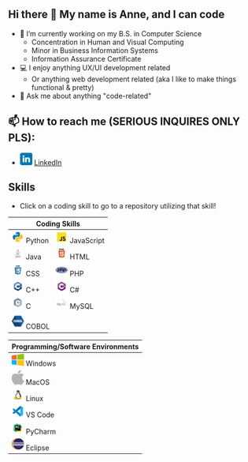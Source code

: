 ## Hi there 👋 My name is Anne, and I can code

- 🔭 I’m currently working on my B.S. in Computer Science
  - Concentration in Human and Visual Computing
  - Minor in Business Information Systems
  - Information Assurance Certificate
- 💻 I enjoy anything UX/UI development related
  - Or anything web development related (aka I like to make things functional & pretty)
- 💬 Ask me about anything "code-related"


  
## 📫 How to reach me (SERIOUS INQUIRES ONLY PLS):
  * <a href="https://www.linkedin.com/in/anne-h-501b9b260/"><img src="https://github.com/AnneH20/AnneH20/blob/main/Images/linkedin.svg" width="25"/></a> [LinkedIn](https://www.linkedin.com/in/anne-h-501b9b260/)



## Skills

- Click on a coding skill to go to a repository utilizing that skill!

<table>
  <thead>
    <tr>
      <th colspan="2">Coding Skills</th>
    </tr>
  </thead>
  <tbody>
    <tr>
      <td><a href="https://github.com/AnneH20/IntroPython"><img src="https://github.com/AnneH20/AnneH20/blob/main/Images/python.svg" width="25" alt="Python"></a> Python</td>
      <td><a href="https://github.com/AnneH20/WebDev"><img src="https://github.com/AnneH20/AnneH20/blob/main/Images/javascript.svg" width="25" alt="JavaScript"></a> JavaScript</td>
    </tr>
    <tr>
      <td><a href="https://github.com/AnneH20/JAVAGroupProject"><img src="https://github.com/AnneH20/AnneH20/blob/main/Images/java.svg" width="25" alt="Java"></a> Java</td>
      <td><a href="https://github.com/AnneH20/HCI-Final-Project"><img src="https://github.com/AnneH20/AnneH20/blob/main/Images/html.svg" width="25" alt="HTML"></a> HTML</td>
    </tr>
    <tr>
      <td><a href="https://github.com/AnneH20/WebDev"><img src="https://github.com/AnneH20/AnneH20/blob/main/Images/css.svg" width="25" alt="CSS"></a> CSS</td>
      <td><a href="https://github.com/AnneH20/WebDev"><img src="https://github.com/AnneH20/AnneH20/blob/main/Images/php.png" width="25" alt="PHP"></a> PHP</td>
    </tr>
    <tr>
      <td><a href="https://github.com/AnneH20/DataStructures"><img src="https://github.com/AnneH20/AnneH20/blob/main/Images/c%2B%2B.svg" width="25" alt="C++"></a> C++</td>
      <td><a href="https://github.com/AnneH20/GameDesignGM3"><img src="https://github.com/AnneH20/AnneH20/blob/main/Images/c%23.svg" width="25" alt="C#"></a> C#</td>
    </tr>
    <tr>
      <td><a href="https://github.com/AnneH20/SystemsProg"><img src="https://github.com/AnneH20/AnneH20/blob/main/Images/c.svg" width="25" alt="C"></a> C</td>
      <td><a href="https://github.com/AnneH20/JAVAGroupProject"><img src="https://github.com/AnneH20/AnneH20/blob/main/Images/mysql.svg" width="25" alt="MySQL"></a> MySQL</td>
    </tr>
    <tr>
      <td colspan="2"><a href="https://github.com/AnneH20/COBOL"><img src="https://github.com/AnneH20/AnneH20/blob/main/Images/cobol.png" width="25" alt="COBOL"></a> COBOL</td>
    </tr>
  </tbody>
</table>

| Programming/Software Environments |
|----------------------------------|
| <img src="https://github.com/AnneH20/AnneH20/blob/main/Images/windows.png" width="25"> Windows |
| <img src="https://github.com/AnneH20/AnneH20/blob/main/Images/apple.png" width="25"> MacOS |
| <img src="https://github.com/AnneH20/AnneH20/blob/main/Images/linux.png" width="25"> Linux |
| <img src="https://github.com/AnneH20/AnneH20/blob/main/Images/vscode.svg" width="25"> VS Code |
| <img src="https://github.com/AnneH20/AnneH20/blob/main/Images/pycharm.svg" width="25"> PyCharm |
| <img src="https://github.com/AnneH20/AnneH20/blob/main/Images/eclipse.png" width="25"> Eclipse |
